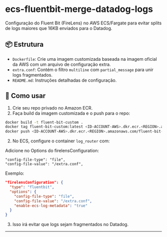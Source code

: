 # ecs-fluentbit-merge-datadog-logs

Configuração do Fluent Bit (FireLens) no AWS ECS/Fargate para evitar splits de logs maiores que 16KB enviados para o Datadog.

## 📦 Estrutura

- `Dockerfile`: Crie uma imagem customizada baseada na imagem oficial da AWS com um arquivo de configuração extra.
- `extra.conf`: Contém o filtro `multiline` com `partial_message` para unir logs fragmentados.
- `README.md`: Instruções detalhadas de configuração.

## 🚀 Como usar

1. Crie seu repo privado no Amazon ECR.
2. Faça build da imagem customizada e o push para o repo:

```bash
docker build -t fluent-bit-custom .
docker tag fluent-bit-custom:latest <ID-ACCOUNT-AWS>.dkr.ecr.<REGION>.amazonaws.com/fluent-bit-custom:latest
docker push <ID-ACCOUNT-AWS>.dkr.ecr.<REGION>.amazonaws.com/fluent-bit-custom:latest
```

2. No ECS, configure o container `log_router` com:

Adicione no Options do firelensConfiguration:

    "config-file-type": "file",
    "config-file-value": "/extra.conf",

Exemplo:

```json
"firelensConfiguration": {
  "type": "fluentbit",
  "options": {
    "config-file-type": "file",
    "config-file-value": "/extra.conf",
    "enable-ecs-log-metadata": "true"
  }
}
```

3. Isso irá evitar que logs sejam fragmentados no Datadog.

---

